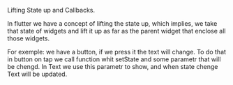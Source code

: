 Lifting State up and Callbacks.

In flutter we have a concept of lifting the state up, which implies, we take that state of widgets and lift it up as far as the parent widget that enclose all those widgets.

For exemple: 
we have a button, if we press it the text will change. To do that in button on tap we call function whit setState and some parametr that will be chengd. In Text we use this parametr to show, and when state chenge Text will be updated. 